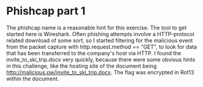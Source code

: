 # Phishcap part 1

The phishcap name is a reasonable hint for this exercise. The tool to get started here is Wireshark. Often phishing attempts involve a HTTP-protocol related download of some sort, so I started filtering for the malicious event from the packet capture with http.request.method == “GET", to look for data that has been transferred to the company's host via HTTP. I found the invite_to_ski_trip.docx very quickly, because there were some obvious hints in this challenge, like the hosting site of the document being http://malicious.pw/invite_to_ski_trip.docx. The flag was encrypted in Rot13 within the document.
